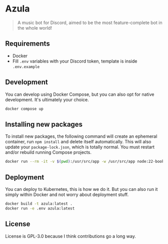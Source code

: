 # Azula

> A music bot for Discord, aimed to be the most feature-complete bot in the whole world!

## Requirements

- Docker
- Fill `.env` variables with your Discord token, template is inside `.env.example`

## Development

You can develop using Docker Compose, but you can also opt for native development. It's ultimately your choice.

```bash
docker compose up
```

## Installing new packages

To install new packages, the following command will create an ephemeral container, run `npm install` and delete itself automatically. This will also update your `package-lock.json`, which is totally normal. You must restart and/or rebuild running Compose projects.

```bash
docker run --rm -it -v $(pwd):/usr/src/app -w /usr/src/app node:22-bookworm npm install
```

## Deployment

You can deploy to Kubernetes, this is how we do it. But you can also run it simply within Docker and not worry about deployment stuff.

```bash
docker build -t azula:latest .
docker run -e .env azula:latest
```

## License

License is GPL-3.0 because I think contributions go a long way.
